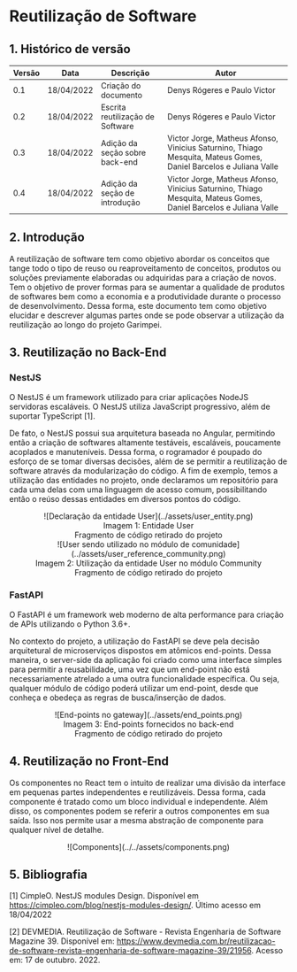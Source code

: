 # Reutilização de Software

## 1. Histórico de versão

<center>

| Versão | Data       | Descrição                   | Autor         |
| ------ | ---------- | --------------------------- | ------------- |
| 0.1    | 18/04/2022 | Criação do documento        | Denys Rógeres e Paulo Victor  |
| 0.2    | 18/04/2022 | Escrita reutilização de Software        | Denys Rógeres e Paulo Victor  |
| 0.3   | 18/04/2022 | Adição da seção sobre back-end | Victor Jorge, Matheus Afonso, Vinicius Saturnino, Thiago Mesquita, Mateus Gomes, Daniel Barcelos e Juliana Valle |
| 0.4   | 18/04/2022 | Adição da seção de introdução| Victor Jorge, Matheus Afonso, Vinicius Saturnino, Thiago Mesquita, Mateus Gomes, Daniel Barcelos e Juliana Valle |

</center>

## 2. Introdução
A reutilização de software tem como objetivo abordar os conceitos que tange todo o tipo de reuso ou reaproveitamento de conceitos, produtos ou soluções previamente elaboradas ou adquiridas para a criação de novos. Tem o objetivo de prover formas para se aumentar a qualidade de produtos de softwares bem como a economia e a produtividade durante o processo de desenvolvimento.
Dessa forma, este documento tem como objetivo elucidar e descrever algumas partes onde se pode observar a utilização da reutilização ao longo do projeto Garimpei.
## 3. Reutilização no Back-End

### NestJS

O NestJS é um framework utilizado para criar aplicações NodeJS servidoras escaláveis. O NestJS utiliza JavaScript progressivo, além de suportar TypeScript [1].

De fato, o NestJS possui sua arquitetura baseada no Angular, permitindo então a criação de softwares altamente testáveis, escaláveis, poucamente acoplados e manuteníveis. Dessa forma, o  rogramador é poupado do esforço de se tomar diversas decisões, além de se permitir a reutilização de software através da modularização do código. A fim de exemplo, temos a utilização das entidades no projeto, onde declaramos um repositório para cada uma delas com uma linguagem de acesso comum, possibilitando então o reúso dessas entidades em diversos pontos do código.

<center>
![Declaração da entidade User](../assets/user_entity.png)
<figcaption>Imagem 1: Entidade User</figcaption>
<figcaption>Fragmento de código retirado do projeto</figcaption>
</center>
<center>
![User sendo utilizado no módulo de comunidade](../assets/user_reference_community.png)
<figcaption>Imagem 2: Utilização da entidade User no módulo Community</figcaption>
<figcaption>Fragmento de código retirado do projeto</figcaption>
</center>

### FastAPI

O FastAPI é um framework web moderno de alta performance para criação de APIs utilizando o Python 3.6+.

No contexto do projeto, a utilização do FastAPI se deve pela decisão arquitetural de microserviços dispostos em atômicos end-points. Dessa maneira, o server-side da aplicação foi criado como uma interface simples para permitir a reusabilidade, uma vez que um end-point não está necessariamente atrelado a uma outra funcionalidade específica. Ou seja, qualquer módulo de código poderá utilizar um end-point, desde que conheça e obedeça as regras de busca/inserção de dados.

<center>
![End-points no gateway](../assets/end_points.png)
<figcaption>Imagem 3: End-points fornecidos no back-end</figcaption>
<figcaption>Fragmento de código retirado do projeto</figcaption>
</center>

## 4. Reutilização no Front-End

Os componentes no React tem o intuito de realizar uma divisão da interface em pequenas partes independentes e reutilizáveis. Dessa forma, cada componente é tratado como um bloco individual e independente. Além disso, os componentes podem se referir a outros componentes em sua saída. Isso nos permite usar a mesma abstração de componente para qualquer nível de detalhe.

<center>
![Components](../../assets/components.png)
</center>

## 5. Bibliografia

[1] CimpleO. NestJS modules Design. Disponível em https://cimpleo.com/blog/nestjs-modules-design/. Último acesso em 18/04/2022

[2] DEVMEDIA. Reutilização de Software - Revista Engenharia de Software Magazine 39. Disponível em: https://www.devmedia.com.br/reutilizacao-de-software-revista-engenharia-de-software-magazine-39/21956. Acesso em: 17 de outubro. 2022.